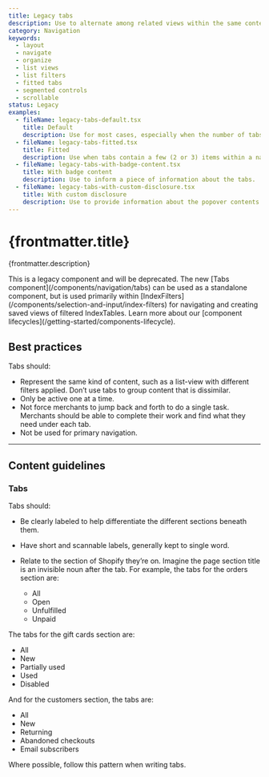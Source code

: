 ```yaml
---
title: Legacy tabs
description: Use to alternate among related views within the same context.
category: Navigation
keywords:
  - layout
  - navigate
  - organize
  - list views
  - list filters
  - fitted tabs
  - segmented controls
  - scrollable
status: Legacy
examples:
  - fileName: legacy-tabs-default.tsx
    title: Default
    description: Use for most cases, especially when the number of tabs may be more than three.
  - fileName: legacy-tabs-fitted.tsx
    title: Fitted
    description: Use when tabs contain a few (2 or 3) items within a narrow column.
  - fileName: legacy-tabs-with-badge-content.tsx
    title: With badge content
    description: Use to inform a piece of information about the tabs.
  - fileName: legacy-tabs-with-custom-disclosure.tsx
    title: With custom disclosure
    description: Use to provide information about the popover contents
---
```


# {frontmatter.title}

<Lede>{frontmatter.description}</Lede>

<StatusBanner status={frontmatter.status}>
  This is a legacy component and will be deprecated. The new [Tabs
  component](/components/navigation/tabs) can be used as a standalone component,
  but is used primarily within
  [IndexFilters](/components/selection-and-input/index-filters) for navigating
  and creating saved views of filtered IndexTables. Learn more about our
  [component lifecycles](/getting-started/components-lifecycle).
</StatusBanner>

## Best practices

Tabs should:

- Represent the same kind of content, such as a list-view with different filters applied. Don’t use tabs to group content that is dissimilar.
- Only be active one at a time.
- Not force merchants to jump back and forth to do a single task. Merchants should be able to complete their work and find what they need under each tab.
- Not be used for primary navigation.

---

## Content guidelines

### Tabs

Tabs should:

- Be clearly labeled to help differentiate the different sections beneath them.
- Have short and scannable labels, generally kept to single word.
- Relate to the section of Shopify they’re on. Imagine the page section title is an invisible noun after the tab. For example, the tabs for the orders section are:

  - All
  - Open
  - Unfulfilled
  - Unpaid

The tabs for the gift cards section are:

- All
- New
- Partially used
- Used
- Disabled

And for the customers section, the tabs are:

- All
- New
- Returning
- Abandoned checkouts
- Email subscribers

Where possible, follow this pattern when writing tabs.
